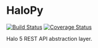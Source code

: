 # HaloPy

[![Build Status](https://travis-ci.org/maxpowa/halopy.svg?branch=master)](https://travis-ci.org/maxpowa/halopy) [![Coverage Status](https://coveralls.io/repos/maxpowa/halopy/badge.svg?branch=master&service=github)](https://coveralls.io/github/maxpowa/halopy?branch=master)

Halo 5 REST API abstraction layer.
